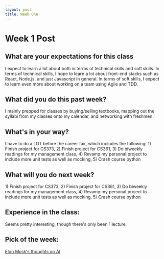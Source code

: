 ```yaml
---
layout: post
title: Week One
---
```


<h1> Week 1 Post </h1>
<h2>What are your expectations for this class</h2>
I expect to learn a lot about both in terms of technical skills and soft skills. In terms of technical skills, I hope to learn a lot about front-end stacks such as React, Node.js, and just Javascript in general.
In terms of soft skills, I expect to learn even more about working on a team using Agile and TDD.
<h2>What did you do this past week? </h2>
I mainly prepped for classes by buying/selling textbooks, mapping out the syllabi from my classes onto my calendar, and networking with freshmen.
<h2>What's in your way?</h2>
I have to do a LOT before the career fair, which includes the following: 1) Finish project for CS373, 2) Finish project for CS361, 3) Do biweekly readings for my management class, 4) Revamp my personal project to include more unit
tests as well as mocking, 5) Crash course python
<h2>What will you do next week?</h2>
1) Finish project for CS373, 2) Finish project for CS361, 3) Do biweekly readings for my management class, 4) Revamp my personal project to include more unit
tests as well as mocking, 5) Crash course python
<h2>Experience in the class:</h2>
Seems pretty interesting, though there's only been 1 lecture
<h2>Pick of the week:</h2>
<a href = "http://iruntheinternet.com/lulzdump/images/gifs/toad-freaking-out-shaking-going-crazy-nintendo-13922502790.gif?id=">Elon Musk's thoughts on AI</a>
